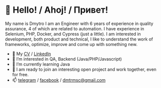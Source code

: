 # 👋 Hello! / Ahoj! /  Привет! 

My name is Dmytro
I am an Engineer with 6 years of experience in quality assurance, 4 of which are related to automation. 
I have experience in Selenium, PHP, Docker, and Cypress (just a little). 
I am interested in development, both product and technical, I like to understand the work of frameworks, optimize, improve and come up with something new.

-  🥷 My [CV](https://resume.io/r/kv6QXbAPK) / [LinkedIn](https://www.linkedin.com/in/kulykovdmytro)
- 👀 I’m interested in QA, Backend (Java/PHP/Javascript)
- 🌱 I’m currently learning Java
- 💞️ I am ready to join an interesting open project and work together, even for free. 
- 📫 [telegram](https://t.me/kulykovdmytro) / [facebook](https://www.facebook.com/kulykovdmytro) / dmtrmsc@gmail.com

<!---
kulikovdmitr/kulikovdmitr is a ✨ special ✨ repository because its `README.md` (this file) appears on your GitHub profile.
You can click the Preview link to take a look at your changes.
--->
